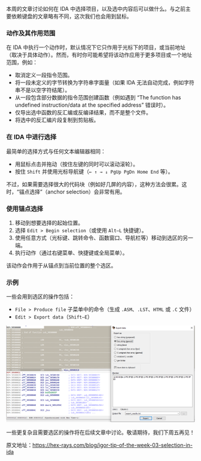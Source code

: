本周的文章讨论如何在 IDA 中选择项目，以及选中内容后可以做什么。与之前主要依赖键盘的文章略有不同，这次我们也会用到鼠标。

### 动作及其作用范围

在 IDA 中执行一个动作时，默认情况下它只作用于光标下的项目，或当前地址（取决于具体动作）。然而，有时你可能希望将该动作应用于更多项目或一个地址范围，例如：

- 取消定义一段指令范围。
- 将一段未定义的字节转换为字符串字面量（如果 IDA 无法自动完成，例如字符串不是以空字符结尾）。
- 从一段包含部分数据的指令范围创建函数（例如遇到 “The function has undefined instruction/data at the specified address” 错误时）。
- 仅导出选中函数的反汇编或反编译结果，而不是整个文件。
- 将选中的反汇编片段复制到剪贴板。

### 在 IDA 中进行选择

最简单的选择方式与任何文本编辑器相同：

- 用鼠标点击并拖动（按住左键的同时可以滚动滚轮）。
- 按住 `Shift` 并使用光标导航键（`← ↑ → ↓ PgUp PgDn Home End` 等）。

不过，如果需要选择很大的代码块（例如好几屏的内容），这种方法会很累。这时，“锚点选择”（anchor selection）会非常有用。

### 使用锚点选择

1. 移动到想要选择的起始位置。
1. 选择 `Edit > Begin selection`（或使用 `Alt–L` 快捷键）。
1. 使用任意方式（光标键、跳转命令、函数窗口、导航栏等）移动到选区的另一端。
1. 执行动作（通过右键菜单、快捷键或全局菜单）。

该动作会作用于从锚点到当前位置的整个选区。

### 示例

一些会用到选区的操作包括：

- `File > Produce file` 子菜单中的命令（生成 `.ASM`、`.LST`、`HTML` 或 `.C` 文件）
- `Edit > Export data`（`Shift–E`）

![Export Data dialog screenshot](assets/2020/08/export_data.png)

一些更复杂且需要选区的操作将在后续文章中讨论。敬请期待，我们下周五再见！

原文地址：https://hex-rays.com/blog/igor-tip-of-the-week-03-selection-in-ida
